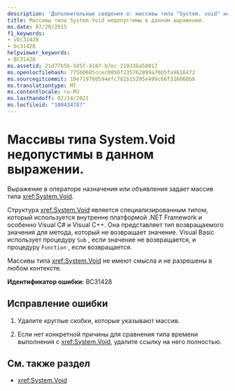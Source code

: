 ```yaml
---
description: 'Дополнительные сведения о: массивы типа "System. void" не допускаются в этом выражении'
title: Массивы типа System.Void недопустимы в данном выражении.
ms.date: 07/20/2015
f1_keywords:
- vbc31428
- bc31428
helpviewer_keywords:
- BC31428
ms.assetid: 21d77b56-585f-4107-b7ec-21933ba58017
ms.openlocfilehash: 775b0685ccec0050f235762899a76b5fa9816472
ms.sourcegitcommit: 10e719780594efc781b15295e499c66f316068b8
ms.translationtype: MT
ms.contentlocale: ru-RU
ms.lasthandoff: 02/14/2021
ms.locfileid: "100434787"
---
```

# <a name="arrays-of-type-systemvoid-are-not-allowed-in-this-expression"></a>Массивы типа System.Void недопустимы в данном выражении.

Выражение в операторе назначения или объявления задает массив типа <xref:System.Void>.  
  
 Структура <xref:System.Void> является специализированным типом, который используется внутренне платформой .NET Framework и особенно Visual C# и Visual C++. Она представляет тип возвращаемого значения для метода, который не возвращает значение. Visual Basic использует процедуру `Sub` , если значение не возвращается, и процедуру `Function` , если возвращается.  
  
 Массивы типа <xref:System.Void> не имеют смысла и не разрешены в любом контексте.  
  
 **Идентификатор ошибки:** BC31428  
  
## <a name="to-correct-this-error"></a>Исправление ошибки  
  
1. Удалите круглые скобки, которые указывают массив.  
  
2. Если нет конкретной причины для сравнения типа времени выполнения с <xref:System.Void>, удалите ссылку на него полностью.  
  
## <a name="see-also"></a>См. также раздел

- <xref:System.Void>
